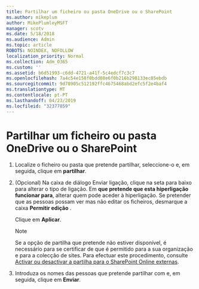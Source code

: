 ```yaml
---
title: Partilhar um ficheiro ou pasta OneDrive ou o SharePoint
ms.author: mikeplum
author: MikePlumleyMSFT
manager: scotv
ms.date: 5/18/2018
ms.audience: Admin
ms.topic: article
ROBOTS: NOINDEX, NOFOLLOW
localization_priority: Normal
ms.collection: Adm_O365
ms.custom: ''
ms.assetid: b6d51993-c6dd-4721-a41f-5c4edcf7c3c7
ms.openlocfilehash: 7a4c54e158f0bdd08e6f0b216b298133ec05ebdb
ms.sourcegitcommit: 9d78905c512192ffc4675468abd2efc5f2e4baf4
ms.translationtype: MT
ms.contentlocale: pt-PT
ms.lasthandoff: 04/23/2019
ms.locfileid: "32377859"
---
```

# <a name="share-a-file-or-folder-in-onedrive-or-sharepoint"></a>Partilhar um ficheiro ou pasta OneDrive ou o SharePoint

1. Localize o ficheiro ou pasta que pretende partilhar, seleccione-o e, em seguida, clique em **partilhar**.
    
2. (Opcional) Na caixa de diálogo Enviar ligação, clique na seta para baixo para alterar o tipo de ligação. Em **que pretende que esta hiperligação funcionar para**, alterar quem pode aceder à hiperligação. Se pretender que as pessoas possam ver mas não editar os ficheiros, desmarque a caixa **Permitir edição** . 
    
    Clique em **Aplicar**.
    
    > [!NOTE]
    > Se a opção de partilha que pretende não estiver disponível, é necessário para se certificar de que é permitido para a sua organização e para a colecção de sites. Para efectuar este procedimento, consulte [Activar ou desactivar a partilha para o SharePoint Online externas](https://go.microsoft.com/fwlink/?linkid=866426). 
  
3. Introduza os nomes das pessoas que pretende partilhar com e, em seguida, clique em **Enviar**.
    

